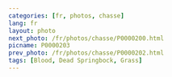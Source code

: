```yaml
---
categories: [fr, photos, chasse]
lang: fr
layout: photo
next_photo: /fr/photos/chasse/P0000200.html
picname: P0000203
prev_photo: /fr/photos/chasse/P0000202.html
tags: [Blood, Dead Springbock, Grass]
---
```

